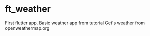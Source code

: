 # ft_weather

First flutter app.
Basic weather app from tutorial
Get's weather from openweathermap.org
